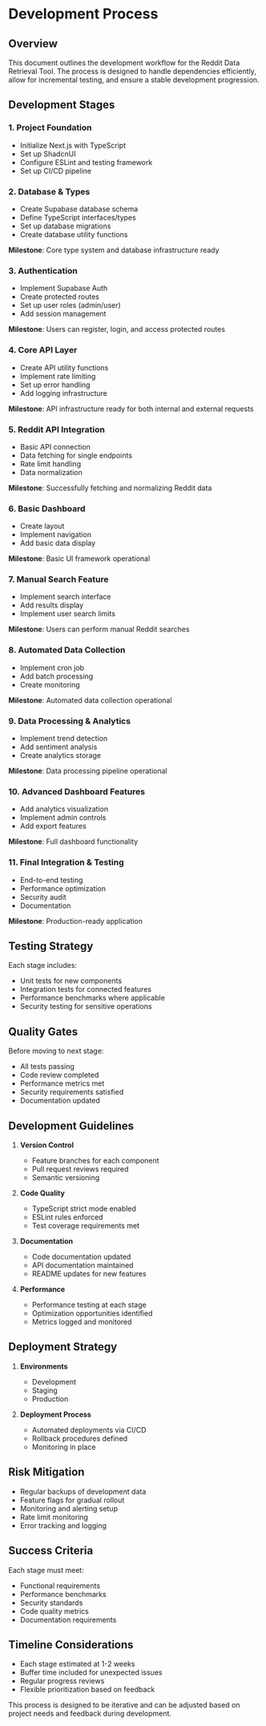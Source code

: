 # Development Process

## Overview
This document outlines the development workflow for the Reddit Data Retrieval Tool. The process is designed to handle dependencies efficiently, allow for incremental testing, and ensure a stable development progression.

## Development Stages

### 1. Project Foundation
- Initialize Next.js with TypeScript
- Set up ShadcnUI
- Configure ESLint and testing framework
- Set up CI/CD pipeline

### 2. Database & Types
- Create Supabase database schema
- Define TypeScript interfaces/types
- Set up database migrations
- Create database utility functions

**Milestone**: Core type system and database infrastructure ready

### 3. Authentication
- Implement Supabase Auth
- Create protected routes
- Set up user roles (admin/user)
- Add session management

**Milestone**: Users can register, login, and access protected routes

### 4. Core API Layer
- Create API utility functions
- Implement rate limiting
- Set up error handling
- Add logging infrastructure

**Milestone**: API infrastructure ready for both internal and external requests

### 5. Reddit API Integration
- Basic API connection
- Data fetching for single endpoints
- Rate limit handling
- Data normalization

**Milestone**: Successfully fetching and normalizing Reddit data

### 6. Basic Dashboard
- Create layout
- Implement navigation
- Add basic data display

**Milestone**: Basic UI framework operational

### 7. Manual Search Feature
- Implement search interface
- Add results display
- Implement user search limits

**Milestone**: Users can perform manual Reddit searches

### 8. Automated Data Collection
- Implement cron job
- Add batch processing
- Create monitoring

**Milestone**: Automated data collection operational

### 9. Data Processing & Analytics
- Implement trend detection
- Add sentiment analysis
- Create analytics storage

**Milestone**: Data processing pipeline operational

### 10. Advanced Dashboard Features
- Add analytics visualization
- Implement admin controls
- Add export features

**Milestone**: Full dashboard functionality

### 11. Final Integration & Testing
- End-to-end testing
- Performance optimization
- Security audit
- Documentation

**Milestone**: Production-ready application

## Testing Strategy

Each stage includes:
- Unit tests for new components
- Integration tests for connected features
- Performance benchmarks where applicable
- Security testing for sensitive operations

## Quality Gates

Before moving to next stage:
- All tests passing
- Code review completed
- Performance metrics met
- Security requirements satisfied
- Documentation updated

## Development Guidelines

1. **Version Control**
   - Feature branches for each component
   - Pull request reviews required
   - Semantic versioning

2. **Code Quality**
   - TypeScript strict mode enabled
   - ESLint rules enforced
   - Test coverage requirements met

3. **Documentation**
   - Code documentation updated
   - API documentation maintained
   - README updates for new features

4. **Performance**
   - Performance testing at each stage
   - Optimization opportunities identified
   - Metrics logged and monitored

## Deployment Strategy

1. **Environments**
   - Development
   - Staging
   - Production

2. **Deployment Process**
   - Automated deployments via CI/CD
   - Rollback procedures defined
   - Monitoring in place

## Risk Mitigation

- Regular backups of development data
- Feature flags for gradual rollout
- Monitoring and alerting setup
- Rate limit monitoring
- Error tracking and logging

## Success Criteria

Each stage must meet:
- Functional requirements
- Performance benchmarks
- Security standards
- Code quality metrics
- Documentation requirements

## Timeline Considerations

- Each stage estimated at 1-2 weeks
- Buffer time included for unexpected issues
- Regular progress reviews
- Flexible prioritization based on feedback

This process is designed to be iterative and can be adjusted based on project needs and feedback during development.
